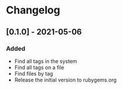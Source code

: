 # Changelog

## [0.1.0] - 2021-05-06

### Added
- Find all tags in the system
- Find all tags on a file
- Find files by tag
- Release the initial version to rubygems.org
